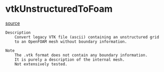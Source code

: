 # vtkUnstructuredToFoam

[source](github.com/OpenFOAM-jp/OpenFOAM-utilities-tutorials-jp/blob/master/v1906/mesh/conversion/vtkUnstructuredToFoam/vtkUnstructuredToFoam.C/vtkUnstructuredToFoam.C)

```
Description
    Convert legacy VTK file (ascii) containing an unstructured grid
    to an OpenFOAM mesh without boundary information.

Note
    The .vtk format does not contain any boundary information.
    It is purely a description of the internal mesh.
    Not extensively tested.


```

